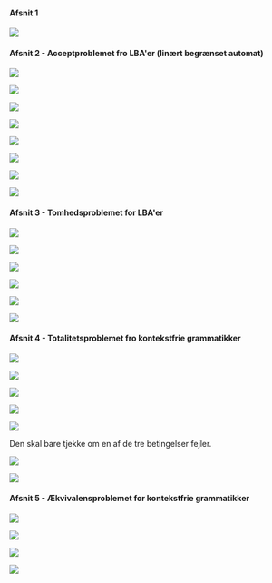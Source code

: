 #### Afsnit 1

![](.\img\108.png)

#### Afsnit 2 - Acceptproblemet fro LBA'er (linært begrænset automat)

![](.\img\109.png)

![](.\img\110.png)

![](.\img\111.png)

![](.\img\112.png)

![](.\img\113.png)

![](.\img\114.png)

![](.\img\115.png)

![](.\img\116.png)

#### Afsnit 3 - Tomhedsproblemet for LBA'er

![](.\img\117.png)

![](.\img\118.png)

![](.\img\119.png)

![](.\img\120.png)

![](.\img\121.png)

![](.\img\122.png)

#### Afsnit 4 - Totalitetsproblemet fro kontekstfrie grammatikker

![](.\img\123.png)

![](.\img\124.png)

![](.\img\125.png)

![](.\img\126.png)

![](.\img\127.png)

Den skal bare tjekke om en af de tre betingelser fejler.

![](.\img\128.png)

![](.\img\129.png)

#### Afsnit 5 - Ækvivalensproblemet for kontekstfrie grammatikker

![](.\img\130.png)

![](.\img\131.png)

![](.\img\132.png)

![](.\img\133.png)



